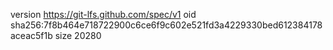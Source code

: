 version https://git-lfs.github.com/spec/v1
oid sha256:7f8b464e718722900c6ce6f9c602e521fd3a4229330bed612384178aceac5f1b
size 20280
